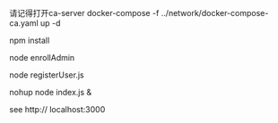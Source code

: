 请记得打开ca-server
docker-compose -f ../network/docker-compose-ca.yaml up -d

npm install

node enrollAdmin

node registerUser.js

nohup node index.js &

see http:// localhost:3000
